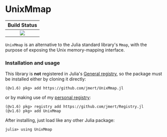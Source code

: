 # UnixMmap

| **Build Status**                                             |
|:------------------------------------------------------------:|
| [![][ci-img]][ci-url]                                        |

`UnixMmap` is an alternative to the Julia standard library's `Mmap`, with the purpose of
exposing the Unix memory-mapping interface.

### Installation and usage

This library is **not** registered in Julia's [General registry][General.jl],
so the package must be installed either by cloning it directly:

```
(@v1.6) pkg> add https://github.com/jmert/UnixMmap.jl
```

or by making use of my [personal registry][Registry.jl]:

```
(@v1.6) pkg> registry add https://github.com/jmert/Registry.jl
(@v1.6) pkg> add UnixMmap
```

After installing, just load like any other Julia package:

```
julia> using UnixMmap
```

[docs-stable-img]: https://img.shields.io/badge/docs-stable-blue.svg
[docs-stable-url]: https://jmert.github.io/UnixMmap.jl/stable
[docs-dev-img]: https://img.shields.io/badge/docs-dev-blue.svg
[docs-dev-url]: https://jmert.github.io/UnixMmap.jl/dev

[ci-img]: https://github.com/jmert/UnixMmap.jl/workflows/CI/badge.svg
[ci-url]: https://github.com/jmert/UnixMmap.jl/actions

[codecov-img]: https://codecov.io/gh/jmert/UnixMmap.jl/branch/master/graph/badge.svg
[codecov-url]: https://codecov.io/gh/jmert/UnixMmap.jl

[General.jl]: https://github.com/JuliaRegistries/General
[Registry.jl]: https://github.com/jmert/Registry.jl
